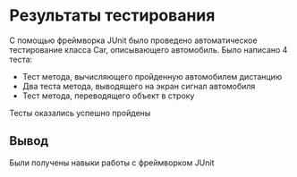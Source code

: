 # Результаты тестирования
С помощью фреймворка JUnit было проведено автоматическое тестирование класса Car, описывающего автомобиль.
Было написано 4 теста:
- Тест метода, вычисляющего пройденную автомобилем дистанцию
- Два теста метода, выводящего на экран сигнал автомобиля
- Тест метода, переводящего объект в строку

Тесты оказались успешно пройдены
## Вывод
Были получены навыки работы с фреймворком JUnit